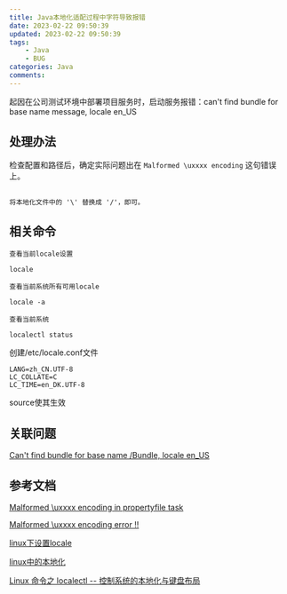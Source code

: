 ```yaml
---
title: Java本地化适配过程中字符导致报错
date: 2023-02-22 09:50:39
updated: 2023-02-22 09:50:39
tags:
    - Java
    - BUG
categories: Java
comments:
---
```

起因在公司测试环境中部署项目服务时，启动服务报错：can't find bundle for base name message, locale en_US
<!-- more -->

## 处理办法

检查配置和路径后，确定实际问题出在 `Malformed \uxxxx encoding` 这句错误上。

```text

将本地化文件中的 '\' 替换成 '/'，即可。
```

## 相关命令

```text
查看当前locale设置

locale

查看当前系统所有可用locale

locale -a

查看当前系统

localectl status
```

创建/etc/locale.conf文件

```shell
LANG=zh_CN.UTF-8
LC_COLLATE=C
LC_TIME=en_DK.UTF-8
```

source使其生效

## 关联问题

[Can't find bundle for base name /Bundle, locale en_US](https://stackoverflow.com/questions/12986234/cant-find-bundle-for-base-name-bundle-locale-en-us)

## 参考文档

[Malformed \uxxxx encoding in propertyfile task](https://stackoverflow.com/questions/17043037/ant-malformed-uxxxx-encoding-in-propertyfile-task)

[Malformed \uxxxx encoding error !!](https://coderanch.com/t/107014/build-tools/Malformed-uxxxx-encoding-error)

[linux下设置locale](https://cloud.tencent.com/developer/article/1671446)

[linux中的本地化](https://blog.csdn.net/shenyuflying/article/details/53244899)

[Linux 命令之 localectl -- 控制系统的本地化与键盘布局](https://blog.csdn.net/liaowenxiong/article/details/116399481)
